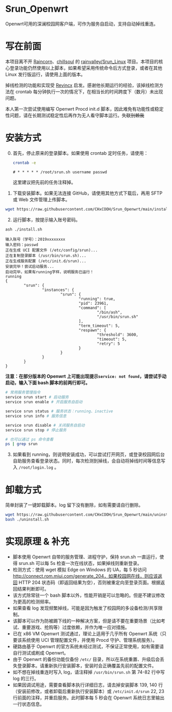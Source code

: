# Srun_Openwrt
Openwrt可用的深澜校园网客户端，可作为服务自启动，支持自动掉线重连。

# 写在前面

本项目离不开 [Raincorn](https://github.com/rainvalley)、[chillsoul](https://github.com/chillsoul) 的 [rainvalley/Srun_Linux](https://github.com/rainvalley/Srun_Linux) 项目。本项目的核心登录功能仍然使用以上脚本，如果希望采用传统命令后方式登录，或者在其他 Linux 发行版运行，请使用上面的版本。

掉线检测的功能和实现受 [Revincx](https://github.com/Revincx/) 启发。感谢他长期运行的经验，该掉线检测方法在 crontab 每分钟执行一次的情况下，在相当长的时间跨度下（数月）未出现问题。

本人第一次尝试使用编写 Openwrt  Procd init.d 脚本，因此难免有功能性或稳定性问题，请在长期测试稳定性后再作为无人看守脚本运行。~~失联别赖我~~

# 安装方式

0. 首先，停止原来的登录脚本。如果使用 crontab 定时任务，请使用：

   ```bash
   crontab -e
   ```

   ```
   # * * * * * /root/srun.sh username passwd
   ```

   这里建议把先前的任务注释掉。

1. 下载安装脚本。如果无法连接 GitHub，请使用其他方式下载后，再用 SFTP 或 Web 文件管理上传脚本。

```bash
wget https://raw.githubusercontent.com/CHxCOOH/Srun_Openwrt/main/install.sh
```

2. 运行脚本，按提示输入账号密码。

```bash
ash ./install.sh
```

```
输入账号（学号）：2019xxxxxxxx
输入密码：passwd
正在生成 UCI 配置文件 (/etc/config/srun)...
正在复制登录脚本 (/usr/bin/srun.sh)...
正在生成服务配置 (/etc/init.d/srun)...
安装完毕！尝试启动服务...
启动完毕，如果有running字样，说明服务已运行！
running
{
        "srun": {
                "instances": {
                        "srun": {
                                "running": true,
                                "pid": 23961,
                                "command": [
                                        "/bin/ash",
                                        "/usr/bin/srun.sh"
                                ],
                                "term_timeout": 5,
                                "respawn": {
                                        "threshold": 3600,
                                        "timeout": 5,
                                        "retry": 5
                                }
                        }
                }
        }
}
```

**注意：在部分版本的 Openwrt 上可能出现提示`service: not found`，请尝试手动启动，输入下面 bash 脚本的前两行即可。**


```bash
# 常用服务管理指令
service srun start # 启动服务
service srun enable # 开启服务自启动

service srun status # 服务状态：running、inactive
service srun info # 服务信息

service srun disable # 关闭服务自启动
service srun stop # 停止服务

# 也可以通过 ps 命令查看
ps | grep srun
```


3. 如果看到 running，则说明安装成功，可以尝试打开网页，或登录校园网后台自助服务查看登录状态。同时，每次检测到掉线，会自动将掉线时间等信息写入 `/root/login.log` 。

# 卸载方式

简单封装了一键卸载脚本。log 留下没有删除，如有需要请自行删除。

```bash
wget https://raw.githubusercontent.com/CHxCOOH/Srun_Openwrt/main/uninstall.sh
bash ./uninstall.sh
```

# 实现原理 & 补充

* 脚本使用 Openwrt 自带的服务管理、进程守护，保持 srun.sh 一直运行，使得 srun.sh 可以每 5s 检查一次在线状态，如果掉线则重新登录。
* 检测方式：使用 wget 模拟 Edge on Windows 的 UA，每 5 秒访问 http://connect.rom.miui.com/generate_204，如果校园网在线，则应该返回 HTTP 204 状态码（即返回结果为空），否则被重定向至登录页面。根据返回结果判断即可。
* 该方式除常驻一个 bash 脚本以外，性能开销是可以忽略的。但是不建议修改为更高的检测频率。
* 如果查看 log 发现频繁掉线，可能是因为触发了校园网的多设备检测/共享限制。
* 该脚本可以作为防被踢下线的一种解决方案，但是请不要在重要场景（比如考试、重要游戏、抢购等）过度依赖，并作为唯一应对措施。
* 已在 x86 VM Openwrt 测试通过，理论上适用于几乎所有 Openwrt 系统（只要该系统使用 UCI 管理配置文件，并使用 Procd 守护、管理系统服务）。
* 硬路由基于 Openwrt 的官方系统未经过测试，不保证正常使用，如有需要请自行测试或刷成 Openwrt。
* 由于 Openwrt 的备份功能仅备份 `/etc/` 目录，所以在系统重置、升级后会丢失登录脚本。请重新执行安装脚本，安装时会正确覆盖先前的配置文件。
* 如不想在掉线重连时写入 log，请注释掉 `/usr/bin/srun.sh` 第 74-82 行中写 log 的三行。
* 如果因调试用途，需要查看脚本执行详细日志，请去掉安装脚本 139, 140 行（安装前修改，或者卸载后重新执行安装脚本）或 `/etc/init.d/srun` 22, 23 行前面的注释，并重启服务。此时脚本每 5 秒会在 Openwrt 系统日志里输出一行状态信息。
